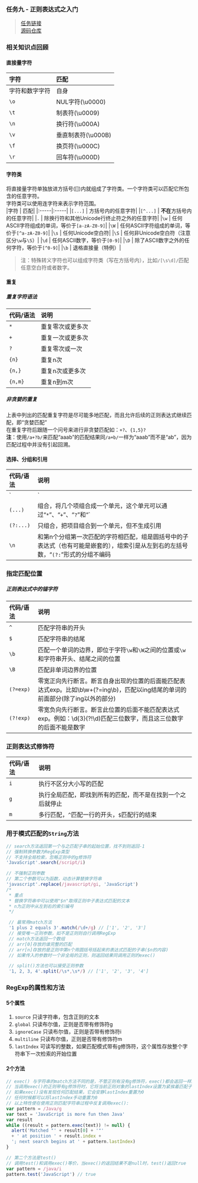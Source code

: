 ### 任务九 - 正则表达式之入门  
> [任务链接](http://ife.baidu.com/course/detail/id/29)  
[源码仓库](https://github.com/DOTA2mm/ife/tree/master/task9)  

### 相关知识点回顾
#### 直接量字符
|字符 | 匹配|
|:-----|:-----|
|字符和数字字符|自身|
|`\o` | NUL字符(\u0000)|
|`\t` | 制表符(\u0009)|
|`\n` | 换行符(\u000A)|
|`\v` | 垂直制表符(\u000B)|
|`\f` | 换页符(\u000C)|
|`\r` | 回车符(\u000D)|

#### 字符类
将直接量字符单独放进方括号([])内就组成了字符类。一个字符类可以匹配它所包含的任意字符。  
字符类可以使用连字符来表示字符范围。  
|字符 | 匹配|
|:-----|:-----|
|`[...]` | 方括号内的任意字符|
|`[^...]` | **不在**方括号内的任意字符|
|`.` | 除换行符和其他Unicode行终止符之外的任意字符|
|`\w` | 任何ASCⅡ字符组成的单词，等价于`[a-zA-Z0-9]`|
|`\W` | 任何ASCⅡ字符组成的单词，等价于`[^a-zA-Z0-9]`|
|`\s` | 任何Unicode空白符|
|`\S` | 任何非Unicode空白符（注意区分`\w`与`\S`）|
|`\d` | 任何ASCⅡ数字，等价于`[0-9]`|
|`\D` | 除了ASCⅡ数字之外的任何字符，等价于`[^0-9]`|
|`\b` | 退格直接量（特例）|

> 注：特殊转义字符也可以组成字符类（写在方括号内），比如`/[\s\d]/`匹配任意空白符或者数字。

#### 重复
##### 重复字符语法
| 代码/语法 | 说明 |
|:-----|:-----|
|`*` | 重复零次或更多次|
|`+` | 重复一次或更多次|
|`?` | 重复零次或一次|
|`{n}`| 重复n次|
|`{n,}`| 重复n次或更多次|
|`{n,m}` | 重复n到m次|
##### 非贪婪的重复
上表中列出的匹配重复字符是尽可能多地匹配，而且允许后续的正则表达式继续匹配，即“贪婪匹配”  
在重复字符后跟随一个问号来进行非贪婪匹配如：`+?`、`{1,5}?`  
**注**：使用`/a+?b/`来匹配“aaab”的匹配结果同`/a+b/`一样为“aaab”而不是“ab”，因为匹配过程中并没有引起回溯。

#### 选择、分组和引用
| 代码/语法 | 说明 |
|:-----|:-----|
|`|` | 选择，匹配的是该符号左边的子表达式或右边的子表达式|
|`(...)` | 组合，将几个项组合成一个单元，这个单元可以通过“`*`”、“`+`”、“`?`”和“`|`”等符号加以修饰，而且可以记住和这个组合相匹配的字符串以供以后的引用使用|
|`(?:...)`| 只组合，把项目组合到一个单元，但不生成引用|
|`\n` | 和第n个分组第一次匹配的字符相匹配，组是圆括号中的子表达式（也有可能是嵌套的），组索引是从左到右的左括号数，“`(?:`”形式的分组不编码|

### 指定匹配位置
##### 正则表达式中的锚字符
| 代码/语法 | 说明 |
|:-----|:-----|
|`^` | 匹配字符串的开头|
|`$` | 匹配字符串的结尾|
|`\b` | 匹配一个单词的边界，即位于字符`\w`和`\W`之间的位置或`\w`和字符串开头、结尾之间的位置|
|`\B` | 匹配非单词边界的位置|
|`(?=exp)` | 零宽正向先行断言。断言自身出现的位置的后面能匹配表达式exp。比如\b\w+(?=ing\b)，匹配以ing结尾的单词的前面部分(除了ing以外的部分)|
|`(?!exp)` | 零宽负向先行断言。断言此位置的后面不能匹配表达式exp。例如：\d{3}(?!\d)匹配三位数字，而且这三位数字的后面不能是数字|

### 正则表达式修饰符
| 代码/语法 | 说明 |
|:-----|:-----|
|`i` | 执行不区分大小写的匹配|
|`g` | 执行全局匹配，即找到所有的匹配，而不是在找到一个之后就停止|
|`m` | 多行匹配，`^`匹配一行的开头，`$`匹配行的结束|

### 用于模式匹配的`String`方法
```js
// search方法返回第一个与之匹配子串的起始位置，找不到则返回-1
// 强制转换参数为RegExp类型
// 不支持全局检索，忽略正则中的g修饰符
'JavaScript'.search(/script/i)

// 不强制正则参数
// 第二个参数可以为函数，动态计算替换字符串
'javascript'.replace(/javascript/gi, 'JavaScript')
/*
 * 重点
 * 替换字符串中可以使用"$n"取得正则中子表达式匹配的文本
 * n为正则中从左到右的索引编号
 */ 

 // 最常用match方法
 '1 plus 2 equals 3'.match(/\d+/g) // ['1', '2', '3']
 // 接受唯一正则参数，如不是正则则自行调用RegExp
 // match方法返回一个数组
 // arr[0]存放的谁完整的匹配
 // arr[n]存放的是正则中第n个用圆括号括起来的表达式匹配的子串($n的内容)
 // 如果传入的参数时一个非全局的正则，则返回结果同调用正则的exec()

 // split()方法也可以接受正则参数
 '1, 2, 3, 4'.split(/\s*,\s*/) // ['1', '2', '3', '4']
```

### RegExp的属性和方法
#### 5个属性
1. `source` 只读字符串，包含正则的文本
2. `global` 只读布尔值，正则是否带有修饰符g
3. `ignoreCase` 只读布尔值，正则是否带有修饰符i
3. `multiline` 只读布尔值，正则是否带有修饰符m
4. `lastIndex` 可读写的整数，如果匹配模式带有g修饰符，这个属性存放整个字符串下一次检索的开始位置
#### 2个方法
```js
// exec() 与字符串的match方法不同的是，不管正则有没有g修饰符，exec()都会返回一样的数组，即总是返回一个匹配结果，并提供本次匹配的完整信息
// 当调用exec()的正则带有g修饰符时，它将当前正则对象的lastIndex设置为紧挨着匹配子串的字符位置。当同一正则第二次调用exec()时，他将从lastIndex属性所指示的字符串处开始检索
// 如果exec()没有发现任何匹配结果，它会安静lastIndex重置为0
// 任何时候都可以将lastIndex手动重置为0
// 以上特性使在使用正则匹配字符串过程中反复调用exec():
var pattern = /Java/g
var text = 'JavaScript is more fun then Java'
var result
while ((result = pattern.exec(text)) != null) {
  alert('Matched "' + result[0] + '"' 
  + ' at position ' + result.index +
  '; next search begins at ' + pattern.lastIndex)
}

// 第二个方法是test()
// 调用test()和调用exec()等价，当exec()的返回结果不是null时，test()返回true
var pattern = /java/i
pattern.test('JavaScript') // true
```